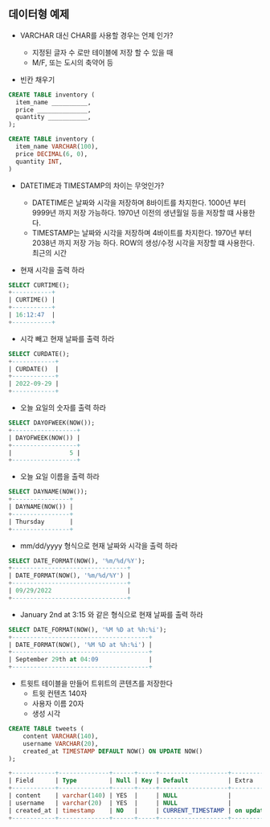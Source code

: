 ## 데이터형 예제

- VARCHAR 대신 CHAR를 사용할 경우는 언제 인가?

  - 지정된 글자 수 로만 테이블에 저장 할 수 있을 때
  - M/F, 또는 도시의 축약어 등

- 빈칸 채우기

```sql
CREATE TABLE inventory (
  item_name __________,
  price ______________,
  quantity ___________,
);

CREATE TABLE inventory (
  item_name VARCHAR(100),
  price DECIMAL(6, 0),
  quantity INT,
)
```

- DATETIME과 TIMESTAMP의 차이는 무엇인가?

  - DATETIME은 날짜와 시각을 저장하며 8바이트를 차지한다. 1000년 부터 9999년 까지 저장 가능하다. 1970년 이전의 생년월일 등을 저장할 떄 사용한다.
  - TIMESTAMP는 날짜와 시각을 저장하며 4바이트를 차지한다. 1970년 부터 2038년 까지 저장 가능 하다. ROW의 생성/수정 시각을 저장할 떄 사용한다. 최근의 시간

- 현재 시각을 출력 하라

```sql
SELECT CURTIME();
+-----------+
| CURTIME() |
+-----------+
| 16:12:47  |
+-----------+
```

- 시각 빼고 현재 날짜를 출력 하라

```sql
SELECT CURDATE();
+------------+
| CURDATE()  |
+------------+
| 2022-09-29 |
+------------+
```

- 오늘 요일의 숫자를 출력 하라

```sql
SELECT DAYOFWEEK(NOW());
+------------------+
| DAYOFWEEK(NOW()) |
+------------------+
|                5 |
+------------------+
```

- 오늘 요일 이름을 출력 하라

```sql
SELECT DAYNAME(NOW());
+----------------+
| DAYNAME(NOW()) |
+----------------+
| Thursday       |
+----------------+
```

- mm/dd/yyyy 형식으로 현재 날짜와 시각을 출력 하라

```sql
SELECT DATE_FORMAT(NOW(), '%m/%d/%Y');
+--------------------------------+
| DATE_FORMAT(NOW(), '%m/%d/%Y') |
+--------------------------------+
| 09/29/2022                     |
+--------------------------------+
```

- January 2nd at 3:15 와 같은 형식으로 현재 날짜를 출력 하라

```sql
SELECT DATE_FORMAT(NOW(), '%M %D at %h:%i');
+--------------------------------------+
| DATE_FORMAT(NOW(), '%M %D at %h:%i') |
+--------------------------------------+
| September 29th at 04:09              |
+--------------------------------------+
```

- 트윗트 테이블을 만들어 트위트의 콘텐츠를 저장한다
  - 트윗 컨텐츠 140자
  - 사용자 이름 20자
  - 생성 시각

```sql
CREATE TABLE tweets (
    content VARCHAR(140),
    username VARCHAR(20),
    created_at TIMESTAMP DEFAULT NOW() ON UPDATE NOW()
);

+------------+--------------+------+-----+-------------------+-----------------------------+
| Field      | Type         | Null | Key | Default           | Extra                       |
+------------+--------------+------+-----+-------------------+-----------------------------+
| content    | varchar(140) | YES  |     | NULL              |                             |
| username   | varchar(20)  | YES  |     | NULL              |                             |
| created_at | timestamp    | NO   |     | CURRENT_TIMESTAMP | on update CURRENT_TIMESTAMP |
+------------+--------------+------+-----+-------------------+-----------------------------+
```
